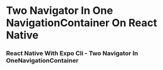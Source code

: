 # Two Navigator In One NavigationContainer On React Native
### React Native With Expo Cli - Two Navigator In OneNavigationContainer
